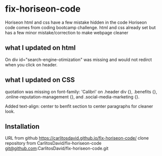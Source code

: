 # fix-horiseon-code

Horiseon html and css have a few mistake hidden in the code
Horiseon code comes from coding bootcamp challenge. 
html and css already set but has a few minor mistake/correction to make webpage cleaner

## what I updated on html
On <!--div class="content"-->
div id="search-engine-otimization" was missing and would not redirct when you click on header.

## what I updated on CSS
quotation was missing on font-family: 'Calibri' on .header div {}, .benefits {}, .online-reputation-management {}, and .social-media-marketing {}.

Added text-align: center to benfit section to center paragraphs for cleaner look. 

## Installation

URL from github https://carlitosdavid.github.io/fix-horiseon-code/
clone repository from CarlitosDavid/fix-horiseon-code
git@github.com:CarlitosDavid/fix-horiseon-code.git
